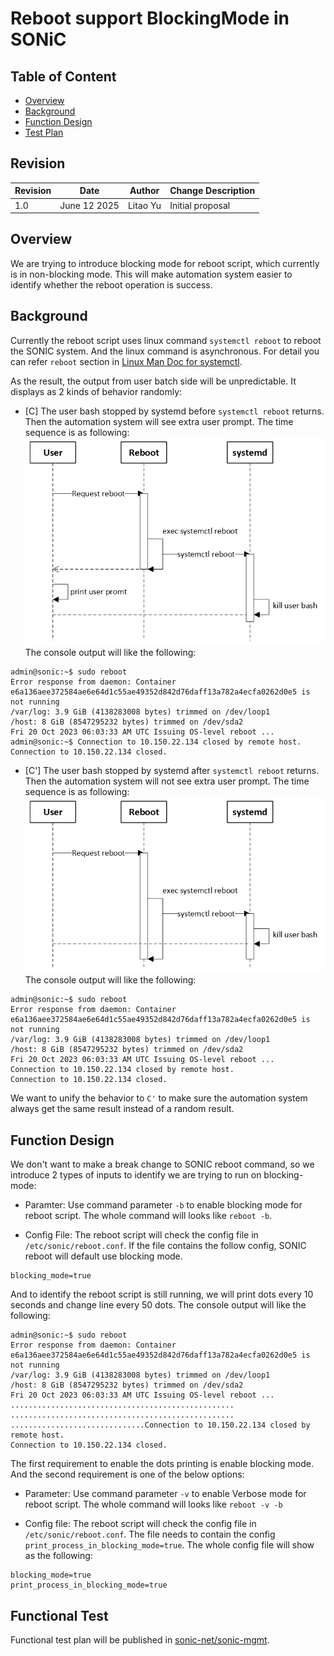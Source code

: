 # Reboot support BlockingMode in SONiC

## Table of Content

- [Overview](#overview)
- [Background](#background)
- [Function Design](#function-design)
- [Test Plan](#functional-test)

## Revision

| Revision | Date       | Author     | Change Description |
| -------- | ---------- | ---------- | ------------------ |
| 1.0      | June 12 2025 | Litao Yu | Initial proposal   |

## Overview

We are trying to introduce blocking mode for reboot script, which currently is in non-blocking mode. This will make automation system easier to identify whether the reboot operation is success.

## Background

Currently the reboot script uses linux command `systemctl reboot` to reboot the SONIC system. And the linux command is asynchronous. For detail you can refer `reboot` section in [Linux Man Doc for systemctl](https://www.man7.org/linux/man-pages/man1/systemctl.1.html).

As the result, the output from user batch side will be unpredictable. It displays as 2 kinds of behavior randomly:

- [C] The user bash stopped by systemd before `systemctl reboot` returns. Then the automation system will see extra user prompt. The time sequence is as following:
![MAN Reboot](./img/background-C.png)
The console output will like the following:
```
admin@sonic:~$ sudo reboot
Error response from daemon: Container e6a136aee372584ae6e64d1c55ae49352d842d76daff13a782a4ecfa0262d0e5 is not running
/var/log: 3.9 GiB (4138283008 bytes) trimmed on /dev/loop1
/host: 8 GiB (8547295232 bytes) trimmed on /dev/sda2
Fri 20 Oct 2023 06:03:33 AM UTC Issuing OS-level reboot ...
admin@sonic:~$ Connection to 10.150.22.134 closed by remote host.
Connection to 10.150.22.134 closed.
```

- [C'] The user bash stopped by systemd after `systemctl reboot` returns. Then the automation system will not see extra user prompt. The time sequence is as following:
![MAN Reboot](./img/background-C'.png)
The console output will like the following:
```
admin@sonic:~$ sudo reboot
Error response from daemon: Container e6a136aee372584ae6e64d1c55ae49352d842d76daff13a782a4ecfa0262d0e5 is not running
/var/log: 3.9 GiB (4138283008 bytes) trimmed on /dev/loop1
/host: 8 GiB (8547295232 bytes) trimmed on /dev/sda2
Fri 20 Oct 2023 06:03:33 AM UTC Issuing OS-level reboot ...
Connection to 10.150.22.134 closed by remote host.
Connection to 10.150.22.134 closed.
```

We want to unify the behavior to `C'` to make sure the automation system always get the same result instead of a random result.

## Function Design

We don't want to make a break change to SONIC reboot command, so we introduce 2 types of inputs to identify we are trying to run on blocking-mode:

- Paramter: Use command parameter `-b` to enable blocking mode for reboot script. The whole command will looks like `reboot -b`.

- Config File: The reboot script will check the config file in `/etc/sonic/reboot.conf`. If the file contains the follow config, SONIC reboot will default use blocking mode.

```
blocking_mode=true
```

And to identify the reboot script is still running, we will print dots every 10 seconds and change line every 50 dots. The console output will like the following:

```
admin@sonic:~$ sudo reboot
Error response from daemon: Container e6a136aee372584ae6e64d1c55ae49352d842d76daff13a782a4ecfa0262d0e5 is not running
/var/log: 3.9 GiB (4138283008 bytes) trimmed on /dev/loop1
/host: 8 GiB (8547295232 bytes) trimmed on /dev/sda2
Fri 20 Oct 2023 06:03:33 AM UTC Issuing OS-level reboot ...
..................................................
..................................................
..............................Connection to 10.150.22.134 closed by remote host.
Connection to 10.150.22.134 closed.
```

The first requirement to enable the dots printing is enable blocking mode. And the second requirement is one of the below options:
- Parameter: Use command parameter `-v` to enable Verbose mode for reboot script. The whole command will looks like `reboot -v -b`

- Config file: The reboot script will check the config file in `/etc/sonic/reboot.conf`. The file needs to contain the config `print_process_in_blocking_mode=true`. The whole config file will show as the following:

```
blocking_mode=true
print_process_in_blocking_mode=true
```

## Functional Test

Functional test plan will be published in [sonic-net/sonic-mgmt](https://github.com/sonic-net/sonic-mgmt).
